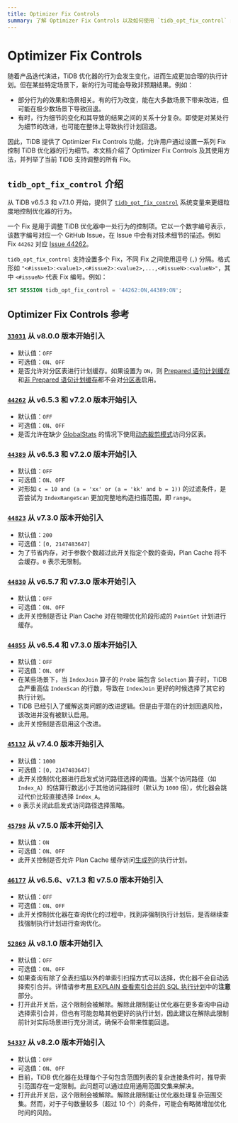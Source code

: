 ```yaml
---
title: Optimizer Fix Controls
summary: 了解 Optimizer Fix Controls 以及如何使用 `tidb_opt_fix_control` 细粒度地控制 TiDB 优化器的行为。
---
```


# Optimizer Fix Controls

随着产品迭代演进，TiDB 优化器的行为会发生变化，进而生成更加合理的执行计划。但在某些特定场景下，新的行为可能会导致非预期结果。例如：

- 部分行为的效果和场景相关。有的行为改变，能在大多数场景下带来改进，但可能在极少数场景下导致回退。
- 有时，行为细节的变化和其导致的结果之间的关系十分复杂。即使是对某处行为细节的改进，也可能在整体上导致执行计划回退。

因此，TiDB 提供了 Optimizer Fix Controls 功能，允许用户通过设置一系列 Fix 控制 TiDB 优化器的行为细节。本文档介绍了 Optimizer Fix Controls 及其使用方法，并列举了当前 TiDB 支持调整的所有 Fix。

## `tidb_opt_fix_control` 介绍

从 TiDB v6.5.3 和 v7.1.0 开始，提供了 [`tidb_opt_fix_control`](/system-variables.md#tidb_opt_fix_control-从-v653-和-v710-版本开始引入) 系统变量来更细粒度地控制优化器的行为。

一个 Fix 是用于调整 TiDB 优化器中一处行为的控制项。它以一个数字编号表示，该数字编号对应一个 GitHub Issue，在 Issue 中会有对技术细节的描述。例如 Fix `44262` 对应 [Issue 44262](https://github.com/pingcap/tidb/issues/44262)。

`tidb_opt_fix_control` 支持设置多个 Fix，不同 Fix 之间使用逗号 (`,`) 分隔。格式形如 `"<#issue1>:<value1>,<#issue2>:<value2>,...,<#issueN>:<valueN>"`，其中 `<#issueN>` 代表 Fix 编号。例如：

```sql
SET SESSION tidb_opt_fix_control = '44262:ON,44389:ON';
```

## Optimizer Fix Controls 参考

### [`33031`](https://github.com/pingcap/tidb/issues/33031) <span class="version-mark">从 v8.0.0 版本开始引入</span>

- 默认值：`OFF`
- 可选值：`ON`、`OFF`
- 是否允许对分区表进行计划缓存。如果设置为 `ON`，则 [Prepared 语句计划缓存](/sql-prepared-plan-cache.md)和[非 Prepared 语句计划缓存](/sql-non-prepared-plan-cache.md)都不会对[分区表](/partitioned-table.md)启用。

### [`44262`](https://github.com/pingcap/tidb/issues/44262) <span class="version-mark">从 v6.5.3 和 v7.2.0 版本开始引入</span>

- 默认值：`OFF`
- 可选值：`ON`、`OFF`
- 是否允许在缺少 [GlobalStats](/statistics.md#收集动态裁剪模式下的分区表统计信息) 的情况下使用[动态裁剪模式](/partitioned-table.md#动态裁剪模式)访问分区表。

### [`44389`](https://github.com/pingcap/tidb/issues/44389) <span class="version-mark">从 v6.5.3 和 v7.2.0 版本开始引入</span>

- 默认值：`OFF`
- 可选值：`ON`、`OFF`
- 对形如 `c = 10 and (a = 'xx' or (a = 'kk' and b = 1))` 的过滤条件，是否尝试为 `IndexRangeScan` 更加完整地构造扫描范围，即 `range`。

### [`44823`](https://github.com/pingcap/tidb/issues/44823) <span class="version-mark">从 v7.3.0 版本开始引入</span>

- 默认值：`200`
- 可选值：`[0, 2147483647]`
- 为了节省内存，对于参数个数超过此开关指定个数的查询，Plan Cache 将不会缓存。`0` 表示无限制。

### [`44830`](https://github.com/pingcap/tidb/issues/44830) <span class="version-mark">从 v6.5.7 和 v7.3.0 版本开始引入</span>

- 默认值：`OFF`
- 可选值：`ON`、`OFF`
- 此开关控制是否让 Plan Cache 对在物理优化阶段形成的 `PointGet` 计划进行缓存。

### [`44855`](https://github.com/pingcap/tidb/issues/44855) <span class="version-mark">从 v6.5.4 和 v7.3.0 版本开始引入</span>

- 默认值：`OFF`
- 可选值：`ON`、`OFF`
- 在某些场景下，当 `IndexJoin` 算子的 `Probe` 端包含 `Selection` 算子时，TiDB 会严重高估 `IndexScan` 的行数，导致在 `IndexJoin` 更好的时候选择了其它的执行计划。
- TiDB 已经引入了缓解这类问题的改进逻辑。但是由于潜在的计划回退风险，该改进并没有被默认启用。
- 此开关控制是否启用这个改进。

### [`45132`](https://github.com/pingcap/tidb/issues/45132) <span class="version-mark">从 v7.4.0 版本开始引入</span>

- 默认值：`1000`
- 可选值：`[0, 2147483647]`
- 此开关控制优化器进行启发式访问路径选择的阈值。当某个访问路径（如 `Index_A`）的估算行数远小于其他访问路径时（默认为 `1000` 倍），优化器会跳过代价比较直接选择 `Index_A`。
- `0` 表示关闭此启发式访问路径选择策略。

### [`45798`](https://github.com/pingcap/tidb/issues/45798) <span class="version-mark">从 v7.5.0 版本开始引入</span>

- 默认值：`ON`
- 可选值：`ON`、`OFF`
- 此开关控制是否允许 Plan Cache 缓存访问[生成列](/generated-columns.md)的执行计划。

### [`46177`](https://github.com/pingcap/tidb/issues/46177) <span class="version-mark">从 v6.5.6、v7.1.3 和 v7.5.0 版本开始引入</span>

- 默认值：`OFF`
- 可选值：`ON`、`OFF`
- 此开关控制优化器在查询优化的过程中，找到非强制执行计划后，是否继续查找强制执行计划进行查询优化。

### [`52869`](https://github.com/pingcap/tidb/issues/52869) <span class="version-mark">从 v8.1.0 版本开始引入</span>

- 默认值：`OFF`
- 可选值：`ON`、`OFF`
- 如果查询有除了全表扫描以外的单索引扫描方式可以选择，优化器不会自动选择索引合并。详情请参考[用 EXPLAIN 查看索引合并的 SQL 执行计划](/explain-index-merge.md#示例)中的**注意**部分。
- 打开此开关后，这个限制会被解除。解除此限制能让优化器在更多查询中自动选择索引合并，但也有可能忽略其他更好的执行计划，因此建议在解除此限制前针对实际场景进行充分测试，确保不会带来性能回退。

### [`54337`](https://github.com/pingcap/tidb/issues/54337) <span class="version-mark">从 v8.2.0 版本开始引入</span>

- 默认值：`OFF`
- 可选值：`ON`、`OFF`
- 目前，TiDB 优化器在处理每个子句包含范围列表的复杂连接条件时，推导索引范围存在一定限制。此问题可以通过应用通用范围交集来解决。
- 打开此开关后，这个限制会被解除。解除此限制能让优化器处理复杂范围交集。然而，对于子句数量较多（超过 10 个）的条件，可能会有略微增加优化时间的风险。